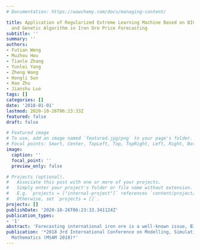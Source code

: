 ```yaml
---
# Documentation: https://wowchemy.com/docs/managing-content/

title: Application of Regularized Extreme Learning Machine Based on BIC Criterion
  and Genetic Algorithm in Iron Ore Price Forecasting
subtitle: ''
summary: ''
authors:
- Futian Weng
- Muzhou Hou
- Tianle Zhang
- Yunlei Yang
- Zheng Wang
- Hongli Sun
- Hao Zhu
- Jianshu Luo
tags: []
categories: []
date: '2018-01-01'
lastmod: 2020-10-26T06:23:33Z
featured: false
draft: false

# Featured image
# To use, add an image named `featured.jpg/png` to your page's folder.
# Focal points: Smart, Center, TopLeft, Top, TopRight, Left, Right, BottomLeft, Bottom, BottomRight.
image:
  caption: ''
  focal_point: ''
  preview_only: false

# Projects (optional).
#   Associate this post with one or more of your projects.
#   Simply enter your project's folder or file name without extension.
#   E.g. `projects = ["internal-project"]` references `content/project/deep-learning/index.md`.
#   Otherwise, set `projects = []`.
projects: []
publishDate: '2020-10-26T06:23:33.341124Z'
publication_types:
- '1'
abstract: 'Forecasting international iron ore is a well-known issue, BIC criterion is used to select the relevant variables of iron ore price. On the basis of the traditional extreme learning machine (ELM), the regular term is introduced to control the complexity of the model, and the genetic algorithm (GA) is used to regularize the extreme learning machine. The input-layer weight matrix and the hidden-layer threshold matrix of the (RE-ELM) model are optimized to establish a BIC-based genetic algorithm and a regularization extreme learning machine (BIC-GA-RELM) iron ore price prediction model to increase the performance of the RE-ELM model. The results show that BIC-GA-RELM model has achieved the state of art performance, then a new method is provided for iron ore price prediction.'
publication: '*2018 3rd International Conference on Modelling, Simulation and Applied
  Mathematics (MSAM 2018)*'
---
```

